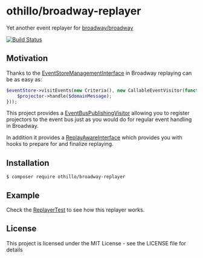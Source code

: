 othillo/broadway-replayer
=========================

Yet another event replayer for [broadway/broadway](https://github.com/qandidate-labs/broadway)

[![Build Status](https://travis-ci.org/othillo/broadway-replayer.svg?branch=master)](https://travis-ci.org/othillo/broadway-replayer)

## Motivation
Thanks to the [EventStoreManagementInterface](https://github.com/qandidate-labs/broadway/blob/master/src/Broadway/EventStore/Management/EventStoreManagementInterface.php)
in Broadway replaying can be as easy as:

```php
$eventStore->visitEvents(new Criteria(), new CallableEventVisitor(function($domainMessage) use ($projector) {
    $projector->handle($domainMessage);
}));
```

This project provides a [EventBusPublishingVisitor](https://github.com/othillo/broadway-replayer/blob/master/src/EventStore/EventBusPublishingVisitor.php)
allowing you to register projectors to the event bus just as you would do for regular event handling in Broadway.

In addition it provides a [ReplayAwareInterface](https://github.com/othillo/broadway-replayer/blob/master/src/ReplayAwareInterface.php) which
provides you with hooks to prepare for and finalize replaying.

## Installation

```
$ composer require othillo/broadway-replayer
```

## Example

Check the [ReplayerTest](https://github.com/othillo/broadway-replayer/blob/master/test/Functional/ReplayerTest.php)
to see how this replayer works.

## License
This project is licensed under the MIT License - see the LICENSE file for details
